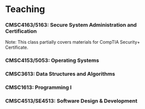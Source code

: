 # Teaching

<h3 id="SSA">CMSC4163/5163: Secure System Administration and Certification</h3>

<p> Note: This class partially covers materials for CompTIA Security+ Certificate.

<h3 id="OS">CMSC4153/5053: Operating Systems</h3>

<h3 id="DS">CMSC3613: Data Structures and Algorithms</h3>

<h3 id="P1">CMSC1613: Programming I</h3>

<h3 id="SDD">CMSC4513/SE4513: Software Design & Development</h3>



